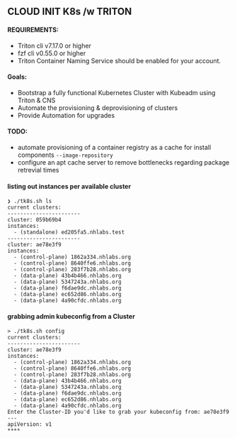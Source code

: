 ## CLOUD INIT K8s /w TRITON

#### REQUIREMENTS:
- Triton cli v7.17.0 or higher
- fzf cli v0.55.0 or higher
- Triton Container Naming Service should be enabled for your account.

#### Goals:

- Bootstrap a fully functional Kubernetes Cluster with Kubeadm using Triton & CNS
- Automate the provisioning & deprovisioning of clusters
- Provide Automation for upgrades

#### TODO:

- automate provisioning of a container registry as a cache for install components `--image-repository`
- configure an apt cache server to remove bottlenecks regarding package retrevial times

#### listing out instances per available cluster

```
❯ ./tk8s.sh ls
current clusters:
-----------------------
cluster: 059b69b4
instances:
  - (standalone) ed205fa5.nhlabs.test
-----------------------
cluster: ae78e3f9
instances:
  - (control-plane) 1862a334.nhlabs.org
  - (control-plane) 8640ffe6.nhlabs.org
  - (control-plane) 283f7b28.nhlabs.org
  - (data-plane) 43b4b466.nhlabs.org
  - (data-plane) 5347243a.nhlabs.org
  - (data-plane) f6dae9dc.nhlabs.org
  - (data-plane) ec652d86.nhlabs.org
  - (data-plane) 4a90cfdc.nhlabs.org
```

#### grabbing admin kubeconfig from a Cluster

```
> ./tk8s.sh config
current clusters:
-----------------------
cluster: ae78e3f9
instances:
  - (control-plane) 1862a334.nhlabs.org
  - (control-plane) 8640ffe6.nhlabs.org
  - (control-plane) 283f7b28.nhlabs.org
  - (data-plane) 43b4b466.nhlabs.org
  - (data-plane) 5347243a.nhlabs.org
  - (data-plane) f6dae9dc.nhlabs.org
  - (data-plane) ec652d86.nhlabs.org
  - (data-plane) 4a90cfdc.nhlabs.org
Enter the Cluster-ID you'd like to grab your kubeconfig from: ae78e3f9
---
apiVersion: v1
****
```
